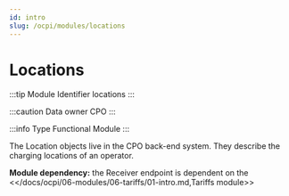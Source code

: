 ```yaml
---
id: intro
slug: /ocpi/modules/locations
---
```

# Locations

:::tip Module Identifier
locations
:::

:::caution Data owner
CPO
:::

:::info Type
Functional Module
:::

The Location objects live in the CPO back-end system. They describe the charging locations of an operator.

**Module dependency:** the Receiver endpoint is dependent on the
\<\</docs/ocpi/06-modules/06-tariffs/01-intro.md,Tariffs module\>\>
